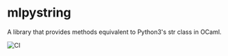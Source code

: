 # mlpystring

A library that provides methods equivalent to Python3's str class in OCaml.

![CI](https://github.com/ChanTsune/mlpystring/workflows/CI/badge.svg)
